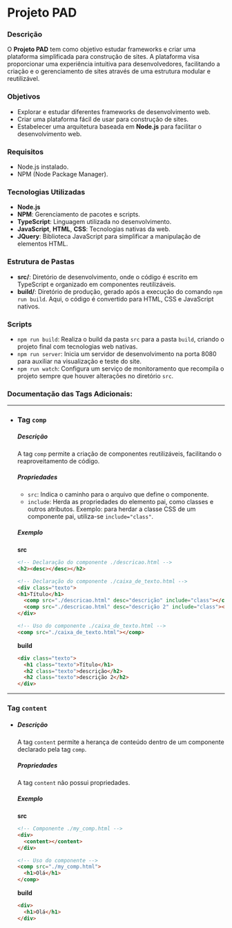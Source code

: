 # Projeto PAD

### Descrição
O **Projeto PAD** tem como objetivo estudar frameworks e criar uma plataforma simplificada para construção de sites. A plataforma visa proporcionar uma experiência intuitiva para desenvolvedores, facilitando a criação e o gerenciamento de sites através de uma estrutura modular e reutilizável.

### Objetivos
- Explorar e estudar diferentes frameworks de desenvolvimento web.
- Criar uma plataforma fácil de usar para construção de sites.
- Estabelecer uma arquitetura baseada em **Node.js** para facilitar o desenvolvimento web.

### Requisitos
- Node.js instalado.
- NPM (Node Package Manager).

### Tecnologias Utilizadas
- **Node.js**
- **NPM**: Gerenciamento de pacotes e scripts.
- **TypeScript**: Linguagem utilizada no desenvolvimento.
- **JavaScript**, **HTML**, **CSS**: Tecnologias nativas da web.
- **JQuery**: Biblioteca JavaScript para simplificar a manipulação de elementos HTML.

### Estrutura de Pastas
- **src/**: Diretório de desenvolvimento, onde o código é escrito em TypeScript e organizado em componentes reutilizáveis.
- **build/**: Diretório de produção, gerado após a execução do comando `npm run build`. Aqui, o código é convertido para HTML, CSS e JavaScript nativos.

### Scripts
- `npm run build`: Realiza o build da pasta `src` para a pasta `build`, criando o projeto final com tecnologias web nativas.
- `npm run server`: Inicia um servidor de desenvolvimento na porta 8080 para auxiliar na visualização e teste do site.
- `npm run watch`: Configura um serviço de monitoramento que recompila o projeto sempre que houver alterações no diretório `src`.

### Documentação das Tags Adicionais:
---
- ### Tag `comp`
  ##### Descrição
  A tag `comp` permite a criação de componentes reutilizáveis, facilitando o reaproveitamento de código.

  ##### Propriedades
  - `src`: Indica o caminho para o arquivo que define o componente.
  - `include`: Herda as propriedades do elemento pai, como classes e outros atributos. Exemplo: para herdar a classe CSS de um componente pai, utiliza-se `include="class"`.

  ##### Exemplo
  **src**
  ```html
  <!-- Declaração do componente ./descricao.html -->
  <h2><desc></desc></h2>
  
  <!-- Declaração do componente ./caixa_de_texto.html -->
  <div class="texto">
  <h1>Título</h1>
    <comp src="./descricao.html" desc="descrição" include="class"></comp>
    <comp src="./descricao.html" desc="descrição 2" include="class"></comp>
  </div>

  <!-- Uso do componente ./caixa_de_texto.html -->
  <comp src="./caixa_de_texto.html"></comp>
  ```

  **build**
  ```html
  <div class="texto">
    <h1 class="texto">Título</h1>
    <h2 class="texto">descrição</h2>
    <h2 class="texto">descrição 2</h2>
  </div>
  ```
---
### Tag `content`
- ##### Descrição
  A tag `content` permite a herança de conteúdo dentro de um componente declarado pela tag `comp`.

  ##### Propriedades
  A tag `content` não possui propriedades.

  ##### Exemplo
  **src**
  ```html
  <!-- Componente ./my_comp.html -->
  <div>
    <content></content>
  </div>
  
  <!-- Uso do componente -->
  <comp src="./my_comp.html">
    <h1>Olá</h1>
  </comp>
  ```

  **build**
  ```html
  <div>
    <h1>Olá</h1>
  </div>
  ```
